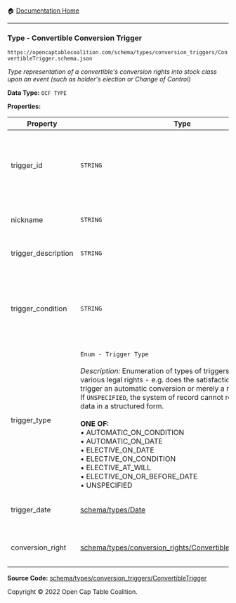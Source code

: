 :house: [Documentation Home](/README.md)

---

### Type - Convertible Conversion Trigger

`https://opencaptablecoalition.com/schema/types/conversion_triggers/ConvertibleTrigger.schema.json`

_Type representation of a convertible's conversion rights into stock class upon an event (such as holder's election or Change of Control)_

**Data Type:** `OCF TYPE`

**Properties:**

| Property            | Type                                                                                                                                                                                                                                                                                                                                                                                                                                                                                                                                                             | Description                                                                                                                                                         | Required   |
| ------------------- | ---------------------------------------------------------------------------------------------------------------------------------------------------------------------------------------------------------------------------------------------------------------------------------------------------------------------------------------------------------------------------------------------------------------------------------------------------------------------------------------------------------------------------------------------------------------- | ------------------------------------------------------------------------------------------------------------------------------------------------------------------- | ---------- |
| trigger_id          | `STRING`                                                                                                                                                                                                                                                                                                                                                                                                                                                                                                                                                         | Id for this conversion trigger, unique within list of ConversionTriggers in parent convertible issuance's `conversion_triggers` field.                              | `REQUIRED` |
| nickname            | `STRING`                                                                                                                                                                                                                                                                                                                                                                                                                                                                                                                                                         | Human-friendly nickname to describe the conversion right                                                                                                            | -          |
| trigger_description | `STRING`                                                                                                                                                                                                                                                                                                                                                                                                                                                                                                                                                         | Long-form description of the trigger                                                                                                                                | `REQUIRED` |
| trigger_condition   | `STRING`                                                                                                                                                                                                                                                                                                                                                                                                                                                                                                                                                         | Legal language describing what conditions must be satisfied for the conversion to take place (ideally, this should be excerpted from the instrument where possible) | -          |
| trigger_type        | `Enum - Trigger Type`</br></br>_Description:_ Enumeration of types of triggers common to various legal rights - e.g. does the satisfaction of a condition trigger an automatic conversion or merely a right to convert? If `UNSPECIFIED`, the system of record cannot represent this data in a structured form.</br></br>**ONE OF:** </br>&bull; AUTOMATIC_ON_CONDITION </br>&bull; AUTOMATIC_ON_DATE </br>&bull; ELECTIVE_ON_DATE </br>&bull; ELECTIVE_ON_CONDITION </br>&bull; ELECTIVE_AT_WILL </br>&bull; ELECTIVE_ON_OR_BEFORE_DATE </br>&bull; UNSPECIFIED | When the trigger condition is met, is the conversion automatic, elective or automatic with an elective right not to convert                                         | `REQUIRED` |
| trigger_date        | [schema/types/Date](/docs/schema/types/Date.md)                                                                                                                                                                                                                                                                                                                                                                                                                                                                                                                  | What is the date of the trigger (if applicable for this trigger)                                                                                                    | -          |
| conversion_right    | [schema/types/conversion_rights/ConvertibleConversionRight](/docs/schema/types/conversion_rights/ConvertibleConversionRight.md)                                                                                                                                                                                                                                                                                                                                                                                                                                  | When the conditions of the trigger are met, how does the convertible convert?                                                                                       | `REQUIRED` |

**Source Code:** [schema/types/conversion_triggers/ConvertibleTrigger](/schema/types/conversion_triggers/ConvertibleTrigger.schema.json)

Copyright © 2022 Open Cap Table Coalition.
